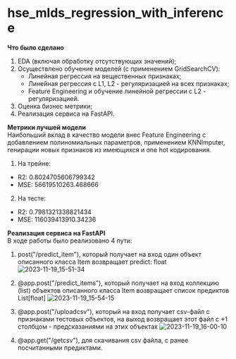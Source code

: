 # hse_mlds_regression_with_inference

**Что было сделано** </br>
1) EDA (включая обработку отсутствующих значений);
2) Осуществлено обучение моделей (с применением GridSearchCV):
   * Линейная регрессия на вещественных признаках;
   * Линейная регрессия с L1, L2 - регуляризацией на всех признаках;
   * Feature Engineering и обучение линейной регрессии с L2 - регуляризацией.
3) Оценка бизнес метрики;
4) Реализация сервиса на FastAPI.

**Метрики лучшей модели** </br>
Наибольший вклад в качество модели внес Feature Engineering с добавлением полиномиальных параметров, применением KNNImputer, генирации новых признаков из имеющихся и one hot кодирования.
1) На трейне:
  * R2: 0.8024705606799342
  * MSE: 56619510263.468666
2) На тесте:
  * R2: 0.7981321338821434
  * MSE: 116039413910.34236

**Реализация сервиса на FastAPI** </br>
В ходе работы было реализовано 4 пути:

1) post("/predict_item"), который получает на вход один объект описанного класса Item возвращает predict: float
![2023-11-19_15-51-34](https://github.com/poskryobik/hse_mlds_regression_with_inference/assets/94842481/003274e4-59f1-464b-a9d7-97b932c84604)

2) @app.post("/predict_items"), который получает на вход коллекцию (list) объектов описанного класса Item возвращает список предиктов List[float]
![2023-11-19_15-54-15](https://github.com/poskryobik/hse_mlds_regression_with_inference/assets/94842481/efbbdd4b-f8c7-4e0a-a1b0-c835e2f61d98)

3) @app.post("/uploadcsv"), который на вход получает csv-файл с признаками тестовых объектов, на выход возвращает этот файл с +1 столбцом - предсказаниями на этих объектах
![2023-11-19_16-00-10](https://github.com/poskryobik/hse_mlds_regression_with_inference/assets/94842481/3c9c0834-72f6-4880-9b44-9db21b78ed69)

4) @app.get("/getcsv"), для скачивания csv файла, с ранее посчитанными предиктами.




